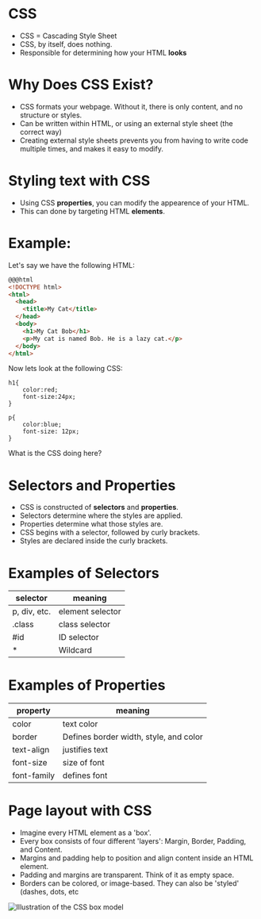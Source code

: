 # CSS

* CSS = Cascading Style Sheet
* CSS, by itself, does nothing. 
* Responsible for determining how your HTML **looks**

# Why Does CSS Exist?

* CSS formats your webpage. Without it, there is only content, and no structure or styles. 
* Can be written within HTML, or using an external style sheet (the correct way)
* Creating external style sheets prevents you from having to write code multiple times, and makes it easy to modify.

# Styling text with CSS

* Using CSS **properties**, you can modify the appearence of your HTML. 
* This can done by targeting HTML **elements**.

# Example:

Let's say we have the following HTML:

```html
@@@html
<!DOCTYPE html>
<html>
  <head>
    <title>My Cat</title>
  </head>
  <body>
  	<h1>My Cat Bob</h1>
    <p>My cat is named Bob. He is a lazy cat.</p>
  </body>
</html>
```

Now lets look at the following CSS:

```
h1{
	color:red;
	font-size:24px;
}

p{
	color:blue;
	font-size: 12px;
}
```
What is the CSS doing here?

# Selectors and Properties

* CSS is constructed of **selectors** and **properties**.
* Selectors determine where the styles are applied.
* Properties determine what those styles are.
* CSS begins with a selector, followed by curly brackets.
* Styles are declared inside the curly brackets. 

# Examples of Selectors

|selector|meaning|
|---|---|
|p, div, etc.|element selector|
|.class|class selector|
|#id|ID selector|
|*|Wildcard|

# Examples of Properties

|property|meaning|
|---|---|
|color|text color|
|border|Defines border width, style, and color|
|text-align|justifies text|
|font-size|size of font|
|font-family|defines font|

# Page layout with CSS 

  * Imagine every HTML element as a 'box'.
  * Every box consists of four different 'layers': Margin, Border, Padding, and Content.
  * Margins and padding help to position and align content inside an HTML element. 
  * Padding and margins are transparent. Think of it as empty space. 
  * Borders can be colored, or image-based. They can also be 'styled' (dashes, dots, etc

![Illustration of the CSS box model](https://pressupinc.com/wp-content/uploads/2014/01/box-model.png "CSS Box Model")
